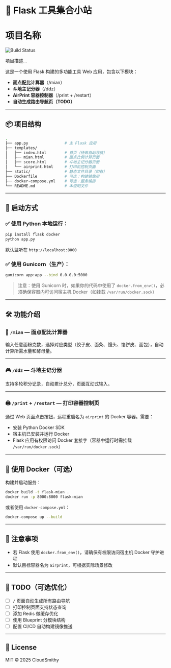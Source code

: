 # 🥟 Flask 工具集合小站
# 项目名称

![Build Status](https://github.com/Xu-Hardy/demos/actions/workflows/ci.yml/badge.svg)

项目描述...

这是一个使用 Flask 构建的多功能工具 Web 应用，包含以下模块：

- **面点配比计算器**（/mian）  
- **斗地主记分器**（/ddz）  
- **AirPrint 容器控制器**（/print + /restart）  
- **自动生成路由导航页（TODO）**

---

## 📦 项目结构

```bash
.
├── app.py                # 主 Flask 应用
├── templates/
│   ├── index.html        # 首页（待做自动导航）
│   ├── mian.html         # 面点比例计算页面
│   ├── score.html        # 斗地主记分器页面
│   └── airprint.html     # 打印机控制页面
├── static/               # 静态文件目录（如有）
├── Dockerfile            # 可选：构建镜像用
├── docker-compose.yml    # 可选：服务编排
└── README.md             # 本说明文件
```

---

## 🚀 启动方式

### ✅ 使用 Python 本地运行：

```bash
pip install flask docker
python app.py
```

默认监听在 `http://localhost:8000`

### ✅ 使用 Gunicorn（生产）：

```bash
gunicorn app:app --bind 0.0.0.0:5000
```

> 注意：使用 Gunicorn 时，如果你的代码中使用了 `docker.from_env()`，必须确保容器内可访问宿主机 Docker（如挂载 `/var/run/docker.sock`）

---

## 🛠 功能介绍

### 🔢 `/mian` — 面点配比计算器

输入任意面粉克数，选择对应类型（饺子皮、面条、馒头、馅饼皮、面包），自动计算所需水量和酵母量。

---

### 🎮 `/ddz` — 斗地主记分器

支持多轮积分记录，自动累计总分，页面互动式输入。

---

### 🖨 `/print` + `/restart` — 打印容器控制页

通过 Web 页面点击按钮，远程重启名为 `airprint` 的 Docker 容器。需要：

- 安装 Python Docker SDK
- 宿主机已安装并运行 Docker
- Flask 应用有权限访问 Docker 套接字（容器中运行时需挂载 `/var/run/docker.sock`）

---

## 🐳 使用 Docker（可选）

构建并启动服务：

```bash
docker build -t flask-mian .
docker run -p 8000:8000 flask-mian
```

或者使用 `docker-compose.yml`：

```bash
docker-compose up --build
```

---

## 🔐 注意事项

- 若 Flask 使用 `docker.from_env()`，请确保有权限访问宿主机 Docker 守护进程
- 默认目标容器名为 `airprint`，可根据实际场景修改

---

## 📌 TODO（可选优化）

- [ ] `/` 页面自动生成所有路由导航
- [ ] 打印控制页面支持状态查询
- [ ] 添加 Redis 做缓存优化
- [ ] 使用 Blueprint 分模块结构
- [ ] 配置 CI/CD 自动构建镜像推送

---

## 📄 License

MIT © 2025 CloudSmithy
